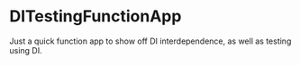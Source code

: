 # DITestingFunctionApp

Just a quick function app to show off DI interdependence, as well as testing using DI. 
